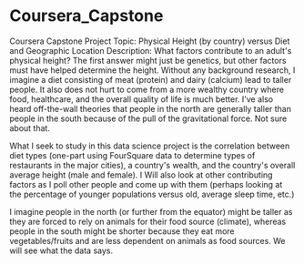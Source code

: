 # Coursera_Capstone
Coursera Capstone Project
Topic: Physical Height (by country) versus Diet and Geographic Location
Description: What factors contribute to an adult's physical height? The first answer might just be genetics, but other factors must have helped determine the height. Without any background research, I imagine a diet consisting of meat (protein) and dairy (calcium) lead to taller people. It also does not hurt to come from a more wealthy country where food, healthcare, and the overall quality of life is much better. I've also heard off-the-wall theories that people in the north are generally taller than people in the south because of the pull of the gravitational force. Not sure about that.

What I seek to study in this data science project is the correlation between diet types (one-part using FourSquare data to determine types of restaurants in the major cities), a country's wealth, and the country's overall average height (male and female). I Will also look at other contributing factors as I poll other people and come up with them (perhaps looking at the percentage of younger populations versus old, average sleep time, etc.)

I imagine people in the north (or further from the equator) might be taller as they are forced to rely on animals for their food source (climate), whereas people in the south might be shorter because they eat more vegetables/fruits and are less dependent on animals as food sources. We will see what the data says.
